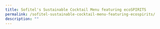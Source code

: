 ```yaml
---
title: Sofitel's Sustainable Cocktail Menu featuring ecoSPIRITS
permalink: /sofitel-sustainable-cocktail-menu-featuring-ecospirits/
description: ""
---
```

